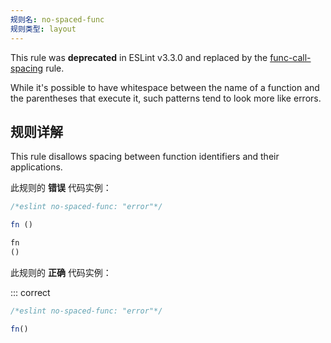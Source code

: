 ```yaml
---
规则名: no-spaced-func
规则类型: layout
---
```




This rule was **deprecated** in ESLint v3.3.0 and replaced by the [func-call-spacing](func-call-spacing) rule.

While it's possible to have whitespace between the name of a function and the parentheses that execute it, such patterns tend to look more like errors.

## 规则详解

This rule disallows spacing between function identifiers and their applications.

此规则的 **错误** 代码实例：



```js
/*eslint no-spaced-func: "error"*/

fn ()

fn
()
```

此规则的 **正确** 代码实例：

::: correct

```js
/*eslint no-spaced-func: "error"*/

fn()
```
